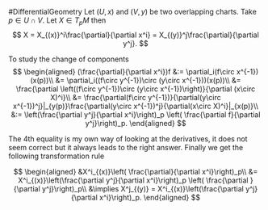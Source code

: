 #DifferentialGeometry
Let $(U,x)$ and $(V,y)$ be two overlapping charts. Take $p\in U\cap V$. Let $X\in T_pM$ then
$$
X = X_{(x)}^i\frac{\partial}{\partial x^i} = X_{(y)}^j\frac{\partial}{\partial y^j}.
$$

To study the change of components
$$
\begin{aligned}
(\frac{\partial}{\partial x^i})f &:= \partial_i(f\circ x^{-1})(x(p))\\
&= \partial_i((f\circ y^{-1})\circ (y\circ x^{-1}))(x(p))\\
&= \frac{\partial \left((f\circ y^{-1})\circ (y\circ x^{-1})\right)}{\partial (x\circ X)^i}\\
&= \frac{\partial(f\circ y^{-1})}{\partial(y\circ x^{-1})^j}|_{y(p)}\frac{\partial(y\circ x^{-1})^j}{\partial(x\circ X)^i}|_{x(p)}\\
&:= \left(\frac{\partial y^j}{\partial x^i}\right)_p \left( \frac{\partial f}{\partial y^j}\right)_p.
\end{aligned}
$$

The 4th equality is my own way of looking at the derivatives, it does not seem correct but it always leads to the right answer.  Finally we get the following transformation rule

$$
\begin{aligned}
&X^i_{(x)}\left( \frac{\partial}{\partial x^i}\right)_p\\
&= X^i_{(x)}\left(\frac{\partial y^j}{\partial x^i}\right)_p \left( \frac{\partial }{\partial y^j}\right)_p\\
&\implies X^j_{(y)} = X^i_{(x)}\left(\frac{\partial y^j}{\partial x^i}\right)_p.
\end{aligned}
$$
